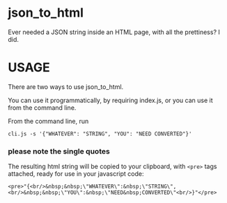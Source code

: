 json_to_html
============

Ever needed a JSON string inside an HTML page, with all the prettiness?  I did.

# USAGE

There are two ways to use json_to_html.

You can use it programmatically, by requiring index.js, or you can use it from the command line.

From the command line, run

`cli.js -s '{"WHATEVER": "STRING", "YOU": "NEED CONVERTED"}'`

### please note the single quotes
		
The resulting html string will be copied to your clipboard, with `<pre>` tags attached, ready for use in your javascript code:

`<pre>"{<br/>&nbsp;&nbsp;\"WHATEVER\":&nbsp;\"STRING\",<br/>&nbsp;&nbsp;\"YOU\":&nbsp;\"NEED&nbsp;CONVERTED\"<br/>}"</pre>`

